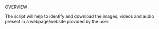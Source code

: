 OVERVIEW

The script will help to identify and download the images, videos and audio present in a webpage/website provided by the user.
